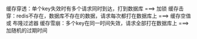 缓存穿透：单个key失效时有多个请求同时到达，打到数据库 ===> 加锁
缓存击穿：redis不存在，数据库不存在的数据，请求每次都打在数据库上 ===> 缓存空值 或 布隆过滤器
缓存雪崩：多个key在同一时间失效，请求全部打在数据库上 ===> 加随机的过期时间